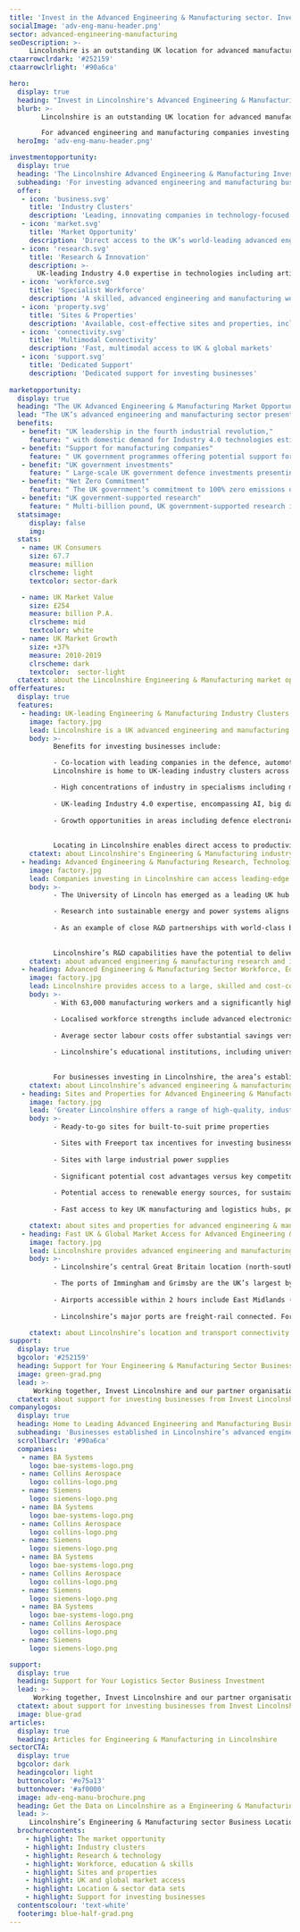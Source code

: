 ```yaml
---
title: 'Invest in the Advanced Engineering & Manufacturing sector. Invest in Lincolnshire'
socialImage: 'adv-eng-manu-header.png'
sector: advanced-engineering-manufacturing
seoDescription: >-
     Lincolnshire is an outstanding UK location for advanced manufacturing and engineering, offering access to value-adding industry clusters and Industry 4.0 digital technologies with the potential to transform business productivity, efficiency and sustainability. 
ctaarrowclrdark: '#252159'             
ctaarrowclrlight: '#90a6ca'             

hero:
  display: true
  heading: "Invest in Lincolnshire's Advanced Engineering & Manufacturing Sector: Key Benefits and Opportunities"
  blurb: >-
        Lincolnshire is an outstanding UK location for advanced manufacturing and engineering, offering access to value-adding industry clusters and Industry 4.0 digital technologies with the potential to transform business productivity, efficiency and sustainability. 

        For advanced engineering and manufacturing companies investing in the UK, Lincolnshire presents a unique location opportunity for business expansion, relocation and innovation.
  heroImg: 'adv-eng-manu-header.png'

investmentopportunity:
  display: true
  heading: 'The Lincolnshire Advanced Engineering & Manufacturing Investment Opportunity'
  subheading: 'For investing advanced engineering and manufacturing businesses, Lincolnshire offers:'
  offer:
   - icon: 'business.svg'
     title: 'Industry Clusters'
     description: 'Leading, innovating companies in technology-focused sectors including defence and security, agricultural equipment, automotive and power systems technologies.'  
   - icon: 'market.svg'
     title: 'Market Opportunity'
     description: 'Direct access to the UK’s world-leading advanced engineering and manufacturing sector, with growth areas including Industry 4.0 technologies, defence, and low-carbon transport.' 
   - icon: 'research.svg'
     title: 'Research & Innovation'
     description: >-
       UK-leading Industry 4.0 expertise in technologies including artificial intelligence (AI), big data analytics, digitalisation, robotics and automation, and process industry systems.
   - icon: 'workforce.svg'
     title: 'Specialist Workforce'
     description: 'A skilled, advanced engineering and manufacturing workforce that is outstanding in the UK.' 
   - icon: 'property.svg'
     title: 'Sites & Properties'
     description: 'Available, cost-effective sites and properties, including options with large industrial power supplies and potential Freeport incentives.'           
   - icon: 'connectivity.svg'
     title: 'Multimodal Connectivity'
     description: 'Fast, multimodal access to UK & global markets'          
   - icon: 'support.svg'
     title: 'Dedicated Support'
     description: 'Dedicated support for investing businesses'    
             
marketopportunity:
  display: true
  heading: "The UK Advanced Engineering & Manufacturing Market Opportunity"
  lead: "The UK’s advanced engineering and manufacturing sector presents a range of opportunities for business investment, growth, reshoring and innovation."
  benefits:
   - benefit: "UK leadership in the fourth industrial revolution,"
     feature: " with domestic demand for Industry 4.0 technologies estimated to be worth £8.9 billion per year."
   - benefit: "Support for manufacturing companies"
     feature: " UK government programmes offering potential support for manufacturing companies investing and innovating with digital technologies."
   - benefit: "UK government investments"
     feature: " Large-scale UK government defence investments presenting business growth opportunities in technology areas including AI, digital tech, robotics and drones."
   - benefit: "Net Zero Commitment"
     feature: " The UK government’s commitment to 100% zero emissions on all new vehicles from 2035 - creating opportunities for innovative transport supply chain companies."
   - benefit: "UK government-supported research"
     feature: " Multi-billion pound, UK government-supported research into key low carbon propulsion technologies including batteries, power electronics, motors and drives, and key related technologies including Connected and Autonomous Vehicles (CAVs)."
  statsimage:
     display: false
     img: 
  stats: 
   - name: UK Consumers
     size: 67.7
     measure: million
     clrscheme: light
     textcolor: sector-dark

   - name: UK Market Value
     size: £254
     measure: billion P.A.
     clrscheme: mid
     textcolor: white
   - name: UK Market Growth
     size: +37%
     measure: 2010-2019
     clrscheme: dark
     textcolor:  sector-light     
  ctatext: about the Lincolnshire Engineering & Manufacturing market opportunity
offerfeatures:
  display: true
  features:
   - heading: UK-leading Engineering & Manufacturing Industry Clusters and Supply Chains
     image: factory.jpg
     lead: Lincolnshire is a UK advanced engineering and manufacturing heartland, characterised by high concentrations of research-driven businesses and the extensive application of industrial digitalisation technologies.
     body: >-
           Benefits for investing businesses include:

           - Co-location with leading companies in the defence, automotive, agricultural, and power generation engineering and technology sectors.
           Lincolnshire is home to UK-leading industry clusters across the food value chain, from agriculture to food manufacturing, advanced agricultural and food technologies, and food logistics.

           - High concentrations of industry in specialisms including machinery and equipment manufacturing, computing and electronics (according to UK government data).
           
           - UK-leading Industry 4.0 expertise, encompassing AI, big data analytics, digitalisation and automation, applied in diverse industry sectors including agriculture, food manufacturing, warehousing, defence, power generation and process industries.
           
           - Growth opportunities in areas including defence electronics, automotive drivetrain and lightweighting technologies, and low-carbon, connected and autonomous vehicles.
           
           
           Locating in Lincolnshire enables direct access to productivity-focused technologies and expertise, and a wealth of potential manufacturing, engineering and digital supply chain partners. 
     ctatext: about Lincolnshire's Engineering & Manufacturing industry clusters                    
   - heading: Advanced Engineering & Manufacturing Research, Technologies and Innovation
     image: factory.jpg
     lead: Companies investing in Lincolnshire can access leading-edge Industry 4.0-focused research and innovation - combining advanced engineering and digital expertise to transform business productivity, efficiency, agility and sustainability.
     body: >-
           - The University of Lincoln has emerged as a leading UK hub for Industry 4.0 R&D, with dedicated research centres applying artificial intelligence (AI), machine learning, big data analytics, robotics and automation, and Internet of Things technologies to key industry challenges.

           - Research into sustainable energy and power systems aligns with the core competencies of regional businesses, and the drive for low-carbon energy and propulsion technologies.
           
           - As an example of close R&D partnerships with world-class businesses, Lincoln is one of very few UK universities to hold Siemens Global Principal Partner status.
                      
           
           Lincolnshire’s R&D capabilities have the potential to deliver competitive edge for investing businesses in sectors including defence, agricultural engineering, process manufacturing, and low-carbon, connected vehicles.
     ctatext: about advanced engineering & manufacturing research and innovation in Lincolnshire 
   - heading: Advanced Engineering & Manufacturing Sector Workforce, Education and Skills
     image: factory.jpg
     lead: Lincolnshire provides access to a large, skilled and cost-competitive advanced engineering and manufacturing workforce that is outstanding in the UK.
     body: >-
           - With 63,000 manufacturing workers and a significantly higher percentage of workers in this sector than the Great Britain average, Lincolnshire is a leading UK manufacturing centre.

           - Localised workforce strengths include advanced electronics, machinery and equipment, and transport equipment manufacturing.
           
           - Average sector labour costs offer substantial savings versus the national average.
           
           - Lincolnshire’s educational institutions, including universities and further education colleges, are focused on meeting the specific skills requirements of the area’s advanced engineering and manufacturing businesses - through specialised courses and state-of-the-art technology centres.
                      
           
           For businesses investing in Lincolnshire, the area’s established manufacturing workforce and skills infrastructure enable easier recruitment, fast project delivery and productivity.
     ctatext: about Lincolnshire’s advanced engineering & manufacturing workforce, education and skills 
   - heading: Sites and Properties for Advanced Engineering & Manufacturing Businesses in Lincolnshire
     image: factory.jpg
     lead: 'Greater Lincolnshire offers a range of high-quality, industrial sites and property solutions for investing advanced engineering and manufacturing businesses, including:'
     body: >-
           - Ready-to-go sites for built-to-suit prime properties

           - Sites with Freeport tax incentives for investing businesses
           
           - Sites with large industrial power supplies
           
           - Significant potential cost advantages versus key competitor locations.
           
           - Potential access to renewable energy sources, for sustainable supply chains
           
           - Fast access to key UK manufacturing and logistics hubs, ports and airports

     ctatext: about sites and properties for advanced engineering & manufacturing businesses in Lincolnshire
   - heading: Fast UK & Global Market Access for Advanced Engineering & Manufacturing Businesses
     image: factory.jpg
     lead: Lincolnshire provides advanced engineering and manufacturing businesses with fast, multimodal access to UK and international markets.
     body: >-
           - Lincolnshire’s central Great Britain location (north-south) enables fast access by road to the UK’s major manufacturing centres and markets.

           - The ports of Immingham and Grimsby are the UK’s largest by tonnage, offering diverse cargo handling capabilities and global seafreight connectivity.
           
           - Airports accessible within 2 hours include East Midlands (the UK’s no.2 air cargo hub), Leeds-Bradford and Birmingham. Within Lincolnshire, Humberside Airport’s Amsterdam Schiphol feeder service (KLM/SkyTeam) enables onward passenger connections to 800 global destinations.
           
           - Lincolnshire’s major ports are freight-rail connected. For business travellers, London is accessible by rail from Lincoln in less than 2 hours.

     ctatext: about Lincolnshire’s location and transport connectivity
support:
  display: true
  bgcolor: '#252159'
  heading: Support for Your Engineering & Manufacturing Sector Business Investment
  image: green-grad.png
  lead: >-
      Working together, Invest Lincolnshire and our partner organisations, including local authorities, education providers and businesses, provide dedicated support to ensure a ‘soft landing’ for companies locating and investing in Lincolnshire.
  ctatext: about support for investing businesses from Invest Lincolnshire
companylogos:
  display: true
  heading: Home to Leading Advanced Engineering and Manufacturing Businesses
  subheading: 'Businesses established in Lincolnshire’s advanced engineering & manufacturing sector include:'
  scrollbarclr: '#90a6ca'
  companies:
   - name: BA Systems
     logo: bae-systems-logo.png
   - name: Collins Aerospace
     logo: collins-logo.png
   - name: Siemens
     logo: siemens-logo.png
   - name: BA Systems
     logo: bae-systems-logo.png
   - name: Collins Aerospace
     logo: collins-logo.png
   - name: Siemens
     logo: siemens-logo.png
   - name: BA Systems
     logo: bae-systems-logo.png
   - name: Collins Aerospace
     logo: collins-logo.png
   - name: Siemens
     logo: siemens-logo.png
   - name: BA Systems
     logo: bae-systems-logo.png
   - name: Collins Aerospace
     logo: collins-logo.png
   - name: Siemens
     logo: siemens-logo.png 

support:
  display: true
  heading: Support for Your Logistics Sector Business Investment
  lead: >-
      Working together, Invest Lincolnshire and our partner organisations, including local authorities, education providers and businesses, provide dedicated support to ensure a ‘soft landing’ for companies locating and investing in Lincolnshire.
  ctatext: about support for investing businesses from Invest Lincolnshire
  image: blue-grad
articles:
  display: true
  heading: Articles for Engineering & Manufacturing in Lincolnshire
sectorCTA:
  display: true
  bgcolor: dark
  headingcolor: light
  buttoncolor: '#e75a13'
  buttonhover: '#af0000'
  image: adv-eng-manu-brochure.png
  heading: Get the Data on Lincolnshire as a Engineering & Manufacturing Business Location
  lead: >-
     Lincolnshire’s Engineering & Manufacturing sector Business Location Guide provides essential information and data for companies researching and evaluation Lincolnshire as a potential investment location, including:                                       
  brochurecontents:
    - highlight: The market opportunity
    - highlight: Industry clusters
    - highlight: Research & technology
    - highlight: Workforce, education & skills
    - highlight: Sites and properties
    - highlight: UK and global market access
    - highlight: Location & sector data sets
    - highlight: Support for investing businesses
  contentscolour: 'text-white'
  footerimg: blue-half-grad.png 
---
```



